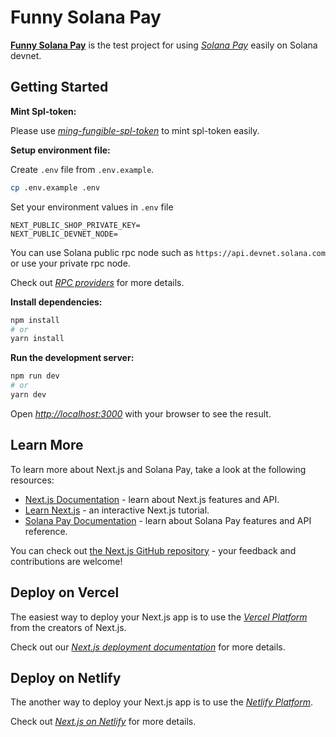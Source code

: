 # Funny Solana Pay

**[Funny Solana Pay](https://funny-solana-pay.netlify.app)** is the test project for using *[Solana Pay](https://solanapay.com/)* easily on Solana devnet.


## Getting Started

**Mint Spl-token:**

Please use *[ming-fungible-spl-token](https://github.com/curest0x1021/mint-fungible-spl-token)* to mint spl-token easily.

**Setup environment file:**

Create `.env` file from `.env.example`.
```bash
cp .env.example .env
```

Set your environment values in `.env` file
```
NEXT_PUBLIC_SHOP_PRIVATE_KEY=
NEXT_PUBLIC_DEVNET_NODE=
```

You can use Solana public rpc node such as `https://api.devnet.solana.com` or use your private rpc node.

Check out *[RPC providers](https://docs.metaplex.com/resources/rpc-providers)* for more details.

**Install dependencies:**

```bash
npm install
# or
yarn install
```

**Run the development server:**

```bash
npm run dev
# or
yarn dev
```

Open *[http://localhost:3000](http://localhost:3000)* with your browser to see the result.


## Learn More

To learn more about Next.js and Solana Pay, take a look at the following resources:

- [Next.js Documentation](https://nextjs.org/docs) - learn about Next.js features and API.
- [Learn Next.js](https://nextjs.org/learn) - an interactive Next.js tutorial.
- [Solana Pay Documentation](https://docs.solanapay.com) - learn about Solana Pay features and API reference.

You can check out [the Next.js GitHub repository](https://github.com/vercel/next.js/) - your feedback and contributions are welcome!

## Deploy on Vercel

The easiest way to deploy your Next.js app is to use the *[Vercel Platform](https://vercel.com/new?utm_medium=default-template&filter=next.js&utm_source=create-next-app&utm_campaign=create-next-app-readme)* from the creators of Next.js.

Check out our *[Next.js deployment documentation](https://nextjs.org/docs/deployment)* for more details.

## Deploy on Netlify
The another way to deploy your Next.js app is to use the *[Netlify Platform](https://www.netlify.com/with/nextjs/)*.

Check out *[Next.js on Netlify](https://docs.netlify.com/integrations/frameworks/next-js/overview/)* for more details.
